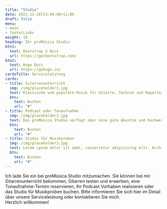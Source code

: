 ```yaml
---
title: "Studio"
date: 2021-11-16T23:04:08+11:00
draft: false
menu: 
- main
- footerLinks
weight: 10
heading: Ihr proMúsica Studio
btn1:
  text: Bootstrap 5 Docs
  url: https://getbootstrap.com/
btn2:
  text: Hugo Docs
  url: https://gohugo.io/
cardsTitle: Serviceleistung
cards:
- title: Gitarrenunterricht
  img: /img/placeholder1.jpg
  text: Klassische und populäre Musik für Gitarre. Technik und Repertoire. Auch Musik die du hörst und spielen willst ist für mich geeignet!
  btn:
    text: Buchen
    url: "#"
- title: Podcast oder Tonaufnahme
  img: /img/placeholder2.jpg
  text: Das proMúsica Studio verfügt über eine gute Akustik und hochwertige Mikrofone. Eine gute Akustik hilft dabei, unerwünschte Reflexionen und Echo zu minimieren, wodurch die Aufnahme klarer und reiner klingt. Gute Mikrofone sind ebenfalls wichtig, um ein möglichst realistisches und detailliertes Klangbild zu erzielen.
  btn:
    text: Buchen
    url: "#"
- title: Studio für Musikproben
  img: /img/placeholder3.jpg
  text: Lorem ipsum dolor sit amet, consectetur adipisicing elit. Architecto modi placeat corrupti tempora quod quidem praesentium impedit. Rem, sapiente eius?  Architecto modi placeat corrupti tempora quod quidem praesentium impedit. Rem, sapiente eius?
  btn:
    text: Buchen
    url: "#"
---
```


Ich lade Sie ein bei proMúsica Studio mitzumachen. Sie können bei mir Gitarrenunterricht bekommen, Gitarren testen und erwerben, eine Tonaufnahme-Termin reservieren, Ihr Podcast Vorhaben realisieren oder das Studio für Musikproben buchen. Bitte informieren Sie sich hier im Detail über unsere Serviceleistung oder kontaktieren Sie mich.
<br> 
Herzlich willkommen!
